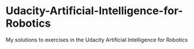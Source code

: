 # Udacity-Artificial-Intelligence-for-Robotics
My solutions to exercises in the Udacity Artificial Intelligence for Robotics
